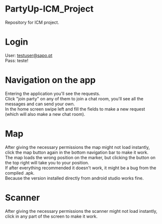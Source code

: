 # PartyUp-ICM_Project
Repository for ICM project.

# Login
User: testuser@sapo.pt <br />
Pass: teste!

# Navigation on the app
Entering the application you'll see the requests. <br />
Click "join party" on any of them to join a chat room, you'll see all the messages and can send your own. <br />
In the home screen swipe left and fill the fields to make a new request (which will also make a new chat room).

# Map 
After giving the necessary permissions the map might not load instantly, click the map button again in the bottom navigation bar to make it work. <br />
The map loads the wrong position on the marker, but clicking the button on the top right will take you to your position.
<br />
If after everything recommended it doesn't work, it might be a bug from the compiled .apk. <br />
Because the version installed directly from android studio works fine.

# Scanner
After giving the necessary permissions the scanner might not load instantly, click in any part of the screen to make it work.


